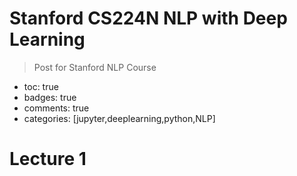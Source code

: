 # 

# Stanford CS224N NLP with Deep Learning
> Post for Stanford NLP Course


- toc: true 
- badges: true
- comments: true
- categories: [jupyter,deeplearning,python,NLP]


# Lecture 1




